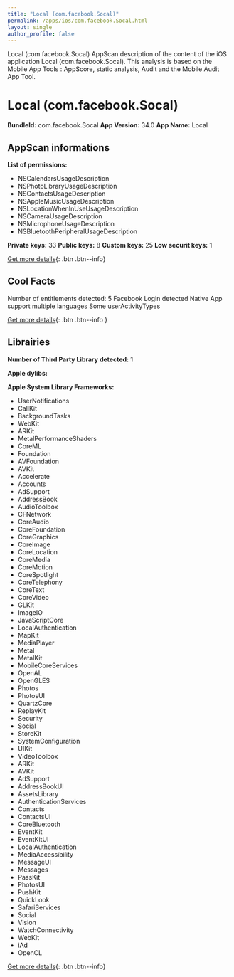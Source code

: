```yaml
---
title: "Local (com.facebook.Socal)"
permalink: /apps/ios/com.facebook.Socal.html
layout: single
author_profile: false
---
```

Local (com.facebook.Socal) AppScan description of the content of the iOS application Local (com.facebook.Socal). This analysis is based on the Mobile App Tools : AppScore, static analysis, Audit and the Mobile Audit App Tool.

# Local (com.facebook.Socal)

**BundleId:** com.facebook.Socal
**App Version:** 34.0
**App Name:** Local


## AppScan informations 

**List of permissions:** 
- NSCalendarsUsageDescription
- NSPhotoLibraryUsageDescription
- NSContactsUsageDescription
- NSAppleMusicUsageDescription
- NSLocationWhenInUseUsageDescription
- NSCameraUsageDescription
- NSMicrophoneUsageDescription
- NSBluetoothPeripheralUsageDescription
  
  
**Private keys:** 33
**Public keys:** 8
**Custom keys:** 25
**Low securit keys:** 1
  
[Get more details](/pricing.html){: .btn .btn--info}

## Cool Facts

Number of entitlements detected: 5
Facebook Login detected
Native App
support multiple languages
Some userActivityTypes
  
[Get more details](/pricing.html){: .btn .btn--info }

## Librairies 
**Number of Third Party Library detected:** 1


**Apple dylibs:**


**Apple System Library Frameworks:**
- UserNotifications
- CallKit
- BackgroundTasks
- WebKit
- ARKit
- MetalPerformanceShaders
- CoreML
- Foundation
- AVFoundation
- AVKit
- Accelerate
- Accounts
- AdSupport
- AddressBook
- AudioToolbox
- CFNetwork
- CoreAudio
- CoreFoundation
- CoreGraphics
- CoreImage
- CoreLocation
- CoreMedia
- CoreMotion
- CoreSpotlight
- CoreTelephony
- CoreText
- CoreVideo
- GLKit
- ImageIO
- JavaScriptCore
- LocalAuthentication
- MapKit
- MediaPlayer
- Metal
- MetalKit
- MobileCoreServices
- OpenAL
- OpenGLES
- Photos
- PhotosUI
- QuartzCore
- ReplayKit
- Security
- Social
- StoreKit
- SystemConfiguration
- UIKit
- VideoToolbox
- ARKit
- AVKit
- AdSupport
- AddressBookUI
- AssetsLibrary
- AuthenticationServices
- Contacts
- ContactsUI
- CoreBluetooth
- EventKit
- EventKitUI
- LocalAuthentication
- MediaAccessibility
- MessageUI
- Messages
- PassKit
- PhotosUI
- PushKit
- QuickLook
- SafariServices
- Social
- Vision
- WatchConnectivity
- WebKit
- iAd
- OpenCL


  
[Get more details](/pricing.html){: .btn .btn--info}

